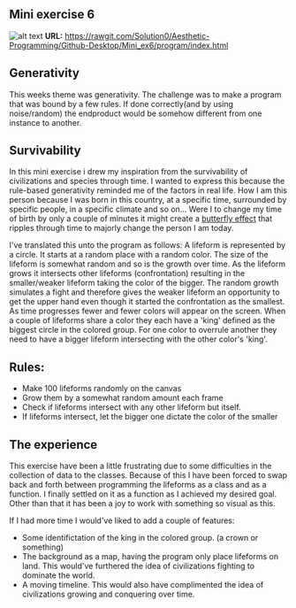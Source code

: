 ## Mini exercise 6

![alt text](https://github.com/Solution0/Aesthetic-Programming/blob/Github-Desktop/Mini_ex6/capture.gif)
**URL:** https://rawgit.com/Solution0/Aesthetic-Programming/Github-Desktop/Mini_ex6/program/index.html

## Generativity
This weeks theme was generativity. The challenge was to make a program that was bound by a few rules. If done correctly(and by using noise/random) the endproduct would be somehow different from one instance to another. 

## Survivability
In this mini exercise i drew my inspiration from the survivability of civilizations and species through time. I wanted to express this because the rule-based generativity reminded me of the factors in real life. How I am this person because I was born in this country, at a specific time, surrounded by specific people, in a specific climate and so on... Were I to change my time of birth by only a couple of minutes it might create a [butterfly effect](https://www.urbandictionary.com/define.php?term=butterfly%20effect) that ripples through time to majorly change the person I am today. 

I've translated this unto the program as follows:
A lifeform is represented by a circle. It starts at a random place with a random color. The size of the lifeform is somewhat random and so is the growth over time. As the lifeform grows it intersects other lifeforms (confrontation) resulting in the smaller/weaker lifeform taking the color of the bigger. The random growth simulates a fight and therefore gives the weaker lifeform an opportunity to get the upper hand even though it started the confrontation as the smallest. As time progresses fewer and fewer colors will appear on the screen. When a couple of lifeforms share a color they each have a 'king' defined as the biggest circle in the colored group. For one color to overrule another they need to have a bigger lifeform intersecting with the other color's 'king'. 

## Rules:
- Make 100 lifeforms randomly on the canvas
- Grow them by a somewhat random amount each frame
- Check if lifeforms intersect with any other lifeform but itself. 
- If lifeforms intersect, let the bigger one dictate the color of the smaller

## The experience
This exercise have been a little frustrating due to some difficulties in the collection of data to the classes. Because of this I have been forced to swap back and forth between programming the lifeforms as a class and as a function. I finally settled on it as a function as I achieved my desired goal. Other than that it has been a joy to work with something so visual as this.

If I had more time I would've liked to add a couple of features:
- Some identifictation of the king in the colored group. (a crown or something)
- The background as a map, having the program only place lifeforms on land. This would've furthered the idea of civilizations fighting to dominate the world. 
- A moving timeline. This would also have complimented the idea of civilizations growing and conquering over time.
